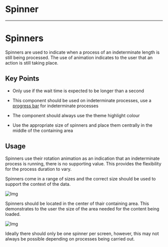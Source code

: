 
# Spinner

---

# Spinners

Spinners are used to indicate when a process of an indeterminate length is still being processed. The use of animation indicates to the user that an action is still taking place.

## Key Points

- Only use if the wait time is expected to be longer than a second

- This component should be used on indeterminate processes, use a [progress bar]() for indeterminate processes

- The component should always use the theme highlight colour 

- Use the appropriate size of spinners and place them centrally in the middle of the containing area

## Usage

Spinners use their rotation animation as an indication that an indeterminate process is running, there is no supporting value. This provides the flexibility for the process duration to vary.

Spinners come in a range of sizes and the correct size should be used to support the context of the data.

![Img](https://studio-assets.supernova.io/design-systems/16150/13039fad-4838-4e19-9e28-38b588c4a8a7.jpg?Expires=1977609600&Policy=eyJTdGF0ZW1lbnQiOlt7IlJlc291cmNlIjoiaHR0cHM6Ly9zdHVkaW8tYXNzZXRzLnN1cGVybm92YS5pby9kZXNpZ24tc3lzdGVtcy8xNjE1MC8xMzAzOWZhZC00ODM4LTRlMTktOWUyOC0zOGI1ODhjNGE4YTcuanBnIiwiQ29uZGl0aW9uIjp7IkRhdGVMZXNzVGhhbiI6eyJBV1M6RXBvY2hUaW1lIjoxOTc3NjA5NjAwfX19XX0_&Signature=cqrO7bMHPgQR21a51slQ1FpnHi4o88jT3cZtgM-WWwRmvAZ0kYr1MF4liHiOgAOF2xuqpNaDana2~YBIfeXaW2x2XQ-W2DU~N4PXdkrwP0m1ISeu-HPdOc4BM5tEt2yG8A9yVnaArHOBbl~jTNObG1XsDmIxdQuOIJPP-Vdk66~EXl4AmgNs~VxMeqTNeXXfSO8vOpwR8gFcYuWhI~k27u5Gvqm11S9cTDbZaK-33Td5OD9JSA7zrJv0Iy4BBpd4v-my~KN0d1S91ThutBkwxKsF2z70WHXQg8gNFfGKfcgGCBvKTx5K3-Vs8XBRv6SLYup~0zEt~uiRMP002~bIAw__&Key-Pair-Id=APKAJGK34LCCAUR7N6LA)

Spinners should be located in the center of thair containing area. This demonstrates to the user the size of the area needed for the content being loaded.

![Img](https://studio-assets.supernova.io/design-systems/16150/5d14ea05-5890-4403-9f83-2ab431f3ed60.jpg?Expires=1977609600&Policy=eyJTdGF0ZW1lbnQiOlt7IlJlc291cmNlIjoiaHR0cHM6Ly9zdHVkaW8tYXNzZXRzLnN1cGVybm92YS5pby9kZXNpZ24tc3lzdGVtcy8xNjE1MC81ZDE0ZWEwNS01ODkwLTQ0MDMtOWY4My0yYWI0MzFmM2VkNjAuanBnIiwiQ29uZGl0aW9uIjp7IkRhdGVMZXNzVGhhbiI6eyJBV1M6RXBvY2hUaW1lIjoxOTc3NjA5NjAwfX19XX0_&Signature=ISSAr6rGrT3T0kjMb13bg7xzYaYlrHiS00HmiYNpl8G8cJBtmndvb8hX76MbB9IjKEXiOm-O~YNtx-kkeZwK5iR4F~Igv9~C7VNNur0v7Fn-WUUF84YF1~tDWBBf2mdudy0hiQn6qSish57jfAtvUxiscqOGUZqpxDG2eox3jRJwEmU8Vx27KE4CVtL5CRRXPd6V52tGeJUvOzhjyDs~4w~2ySaJbKszL5OYtF-jfw-dqPnGXLEGf-5iKDfUFKD0bmHeolGgHdILcUbvFQp2CxYigVR22U6x-TdzMqzSiKH0CCAetbIQ1s2HsFTkoXgcx7i4bCBeGOiIOCSxXgIBNA__&Key-Pair-Id=APKAJGK34LCCAUR7N6LA)

Ideally there should only be one spinner per screen, however, this may not always be possible depending on processes being carried out.